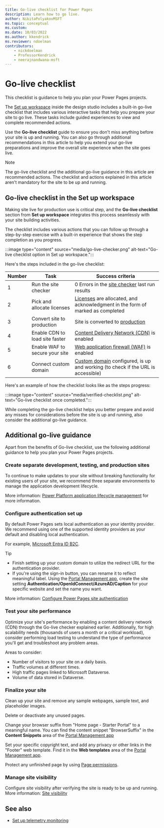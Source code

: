 ```yaml
---
title: Go-live checklist for Power Pages
description: Learn how to go live.
author: NikitaPolyakovMSFT
ms.topic: conceptual
ms.custom: 
ms.date: 10/03/2022
ms.author: kkendrick
ms.reviewer: ndoelman
contributors:
    - nickdoelman
    - ProfessorKendrick
    - neerajnandwana-msft
---
```


# Go-live checklist

This checklist is guidance to help you plan your Power Pages projects.

The [Set up workspace](../configure/setup-workspace.md) inside the design studio includes a built-in go-live checklist that includes various interactive tasks that help you prepare your site to go live. These tasks include guided experiences to view and complete recommended actions.

Use the **Go-live checklist** guide to ensure you don't miss anything before your site is up and running. You can also go through additional recommendations in this article to help you extend your go-live preparations and improve the overall site experience when the site goes live.

> [!NOTE]
> The go-live checklist and the additional go-live guidance in this article are recommended actions. The checklist and actions explained in this article aren't mandatory for the site to be up and running.

## Go-live checklist in the Set up workspace

Making site live for production use is critical step, and the **Go-live checklist** section from **Set up workspace** integrates this process seamlessly with your site building activities.

The checklist includes various actions that you can follow up through a step-by-step exercise with a built-in experience that shows the step completion as you progress.

:::image type="content" source="media/go-live-checker.png" alt-text="Go-live checklist option in Set up workspace.":::

Here's the steps included in the go-live checklist:

| Number | Task | Success criteria |
|-------------------------|-------------------------|-------------------------|
| 1 | Run the site checker | 0 Errors in the [site checker](../admin/site-checker.md) last run results |
| 2 | Pick and allocate licenses | [Licenses](assign-licensing.md) are allocated, and acknowledgment in the form of marked as completed |
| 3 | Convert site to production | Site is converted to [production](/power-apps/maker/portals/admin/convert-portal) |
| 4 | Enable CDN to load site faster | [Content Delivery Network (CDN)](/power-apps/maker/portals/configure/configure-cdn) is enabled |
| 5 | Enable WAF to secure your site | [Web application firewall (WAF)](/power-apps/maker/portals/azure-front-door) is enabled |
| 6 | Connect custom domain | [Custom domain](/power-apps/maker/portals/admin/add-custom-domain) configured, is up and working (to check if the URL is accessible) |

Here's an example of how the checklist looks like as the steps progress:

:::image type="content" source="media/verified-checklist.png" alt-text="Go-live checklist once completed.":::

While completing the go-live checklist helps you better prepare and avoid any misses for considerations before the site is up and running, also consider the additional go-live guidance.

## Additional go-live guidance

Apart from the benefits of Go-live checklist, use the following additional guidance to help you plan your Power Pages projects.

### Create separate development, testing, and production sites

To continue to make updates to your site without breaking functionality for existing users of your site, we recommend three separate environments to manage the application development lifecycle. 

More information: [Power Platform application lifecycle management](/power-platform/alm/basics-alm) for more information. 

### Configure authentication set up

By default Power Pages sets local authentication as your identity provider. We recommend using one of the supported identity providers as your default and disabling local authentication.

For example, [Microsoft Entra ID B2C](../getting-started/tutorial-setup-site-authentication.md).

> [!TIP]
> - Finish setting up your custom domain to utilize the redirect URL for the authentication provider. 
> - If you're using the sign-in button, you can rename it to reflect meaningful label. Using the [Portal Management app](../configure/portal-management-app.md), create the site setting **Authentication/OpenIdConnect/AzureAD/Caption** for your specific website and set the name you want.  

More information: [Configure Power Pages site authentication](../security/authentication/configure-site.md)

### Test your site performance

Optimize your site's performance by enabling a content delivery network (CDN) through the Go-live checker explained earlier. Additionally, for high scalability needs (thousands of users a month or a critical workload), consider performing load testing to understand the type of performance you'll get and troubleshoot any problem areas.

Areas to consider:

- Number of visitors to your site on a daily basis.
- Traffic volumes at different times.
- High traffic pages linked to Microsoft Dataverse.
- Volume of data stored in Dataverse.

### Finalize your site

Clean up your site and remove any sample webpages, sample text, and placeholder images.

Delete or deactivate any unused pages. 

Change your browser suffix from "Home page - Starter Portal" to a meaningful name. You can find the content snippet "BrowserSuffix" in the **Content Snippets** area of the [Portal Management app](../configure/portal-management-app.md)

Set your specific copyright text, and add any privacy or other links in the "Footer" web template. Find it in the **Web templates** area of the [Portal Management app](../configure/portal-management-app.md).

Protect any unfinished page by using [Page permissions](../security/page-security.md).

### Manage site visibility

Configure site visibility after verifying the site is ready to be up and running. More information: [Site visibility](../security/site-visibility.md)

## See also
- [Set up telemetry monitoring](telemetry-monitoring.md)